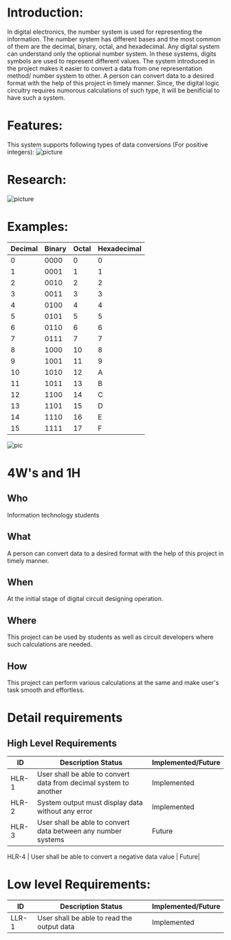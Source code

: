 # Introduction:

In digital electronics, the number system is used for representing the information.
The number system has different bases and the most common of them are the decimal, binary, octal, and hexadecimal.
Any digital system can understand only the optional number system. In these systems, digits symbols are used to represent different values. 
The system introduced in the project makes it easier to convert a data from one representation method/ number system to other.
A person can convert data to a desired format with the help of this project in timely manner. 
Since, the digital logic circuitry requires numorous calculations of such type, it will be benificial to have such a system.

# Features:

This system supports following types of data conversions (For positive integers):
![picture](https://user-images.githubusercontent.com/80566521/114318753-16e67380-9b2c-11eb-8b23-4bc4af3ca7fa.png)

# Research:
![picture](https://user-images.githubusercontent.com/80566521/114319584-bbb68000-9b2f-11eb-9044-67c8093a5842.png)

# Examples:

|Decimal	|Binary|	Octal	|Hexadecimal|
|---|---|---|---|
0|	0000	|0|	0
1|	0001|	1|	1
2|	0010|2	|2
3	|0011|	3|	3
4|	0100	|4	|4
5|	0101|	5|	5
6|	0110|6|	6
7|	0111|	7|7|
8	|1000|	10|	8
9	|1001|	11|	9
10	|1010|	12|	A
11	|1011|	13|	B
12	|1100|	14|	C
13	|1101	|15|	D
14	|1110|	16|	E
15	|1111	|17	|F

![pic](https://github.com/Madhuraaaaa/StepIn-Mini-project/blob/main/1_Requirements/Table-Listing-Binary-Gray-BCD-Express-3-Coding-Decimal-Digits.jpg)

# 4W's and 1H
## Who
Information technology students
## What
A person can convert data to a desired format with the help of this project in timely manner.

## When
At the initial stage of digital circuit designing operation.
## Where
This project can be used by students as well as circuit developers where such calculations are needed.

## How
This project can perform various calculations at the same and make user's task smooth and effortless.


# Detail requirements 

## High Level Requirements

|ID	|    Description	Status                                              |  Implemented/Future|
|---|---|---|
|HLR-1	 |  User shall be able to convert data from decimal system to another	|   Implemented|
|HLR-2	|System output must display data without any error|	Implemented|
HLR-3	 |  User shall be able to convert data between any number systems	   |    Future|

HLR-4	 |  User shall be able to convert a negative data value	  |                Future|

# Low level Requirements:
 
| ID	|       Description	Status                                             | Implemented/Future|
|---|---|---|
|LLR-1	 | User shall be able to read the output data	                        |Implemented|
